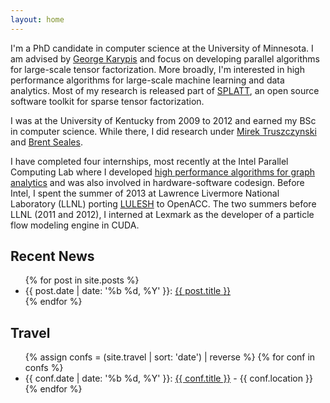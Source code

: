 ```yaml
---
layout: home
---
```


I'm a PhD candidate in computer science at the University of Minnesota.  I am
advised by [George Karypis](http://cs.umn.edu/~karypis/) and focus on
developing parallel algorithms for large-scale tensor factorization.  More
broadly, I'm interested in high performance algorithms for large-scale machine
learning and data analytics. Most of my research is released part of
[SPLATT](https://github.com/ShadenSmith/splatt/), an open source software
toolkit for sparse tensor factorization.

I was at the University of Kentucky from 2009 to 2012 and earned my BSc in
computer science. While there, I did research
under [Mirek Truszczynski](http://cs.uky.edu/~mirek/) and [Brent
Seales](http://www.stoa.org/educe/).

I have completed four internships, most recently at the Intel Parallel
Computing Lab where I developed [high performance algorithms for graph
analytics](http://graphchallenge.mit.edu/champions) and was also involved in
hardware-software codesign.  Before Intel, I spent the summer of 2013 at Lawrence
Livermore National Laboratory (LLNL) porting
[LULESH](https://codesign.llnl.gov/lulesh.php) to OpenACC. The two summers
before LLNL (2011 and 2012), I interned at Lexmark as the developer of a
particle flow modeling engine in CUDA.

## Recent News
<ul>
  {% for post in site.posts %}
    <li>
      {{ post.date | date: '%b %d, %Y' }}: <a href="{{ post.dest }}">{{ post.title }}</a>
    </li>
  {% endfor %}
</ul>

## Travel
<ul>
	{% assign confs = (site.travel | sort: 'date') | reverse %}
  {% for conf in confs %}
    <li>
      {{ conf.date | date: '%b %d, %Y' }}: <a href="{{ conf.site }}">{{ conf.title }}</a>
          - {{ conf.location }}
    </li>
  {% endfor %}
</ul>


